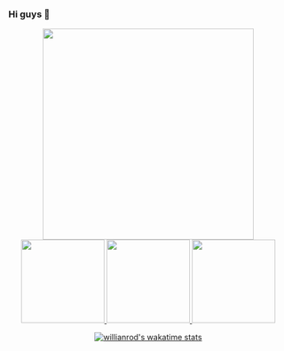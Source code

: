 ### Hi guys 👋

<div align="center">
   <img height="380em" src="https://user-images.githubusercontent.com/70382532/138322189-2db8df52-9dcb-40a0-88a8-c365466bd33d.gif"/>
</div>
<div align="center">
<a href="https://github.com/renataCaruso">
<img height="150em" src="https://github-readme-stats.vercel.app/api?username=renataCaruso&show_icons=true&theme=nightowl&include_all_commits=true&count_private=true"/>
<img height="150em" src="https://github-readme-stats.vercel.app/api/top-langs/?username=renataCaruso&layout=compact&langs_count=7&theme=nightowl"/>
<img height="150em" src="https://github-readme-stats.vercel.app/api/wakatime?username=renataCaruso" />
   
   [![willianrod's wakatime stats](https://github-readme-stats.vercel.app/api/wakatime?username=renataCaruso)](https://github.com/renataCaruso/github-readme-stats)
</div> 
  
